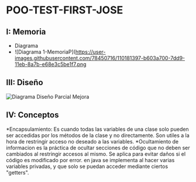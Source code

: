 # POO-TEST-FIRST-JOSE
## I: Memoria
* Diagrama
* ![Diagrama 1-MemoriaP](https://user-images.githubusercontent.com/78450716/110181397-b603a700-7dd9-11eb-8a7b-e68e3c5be1f7.png
## III: Diseño
![Diagrama Diseño Parcial Mejora](https://user-images.githubusercontent.com/78450716/111008863-10fc4780-8360-11eb-9c52-59768201c5e6.png)
## IV: Conceptos
*Encapsulamiento: Es cuando todas las variables de una clase solo pueden ser accedidas por los métodos de la clase y no directamente.
Son utiles a la hora de restringir acceso no deseado a las variables.
*Ocultamiento de informacion es la práctica de ocultar secciones de código que no deben ser cambiados al restringir accesos al mismo. Se aplica para evitar daños si el código es modificado por error. en java se implementa al hacer varias variables privadas, y que solo se puedan acceder mediante ciertos "getters".
